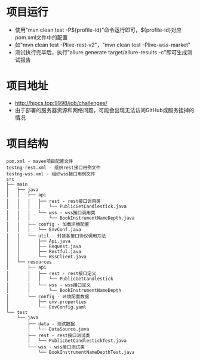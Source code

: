 # 项目运行
- 使用"mvn clean test -P${profile-id}"命令运行即可，${profile-id}对应pom.xml文件中的配置
- 如"mvn clean test -Plive-rest-v2"，"mvn clean test -Plive-wss-market"
- 测试执行完毕后，执行"allure generate target/allure-results -c"即可生成测试报告
# 项目地址
- http://hjpcs.top:9998/job/challenges/
- 由于部署的服务器资源和网络问题，可能会出现无法访问GitHub或服务挂掉的情况
# 项目结构
```
pom.xml - maven项目配置文件
testng-rest.xml - 组织rest接口用例文件
testng-wss.xml - 组织wss接口用例文件
src
├── main
│   ├── java
│   │   ├── api
│   │   │   ├── rest - rest接口调用类
│   │   │   │   └── PublicGetCandlestick.java
│   │   │   └── wss - wss接口调用类
│   │   │       └── BookInstrumentNameDepth.java
│   │   ├── config - 加载环境配置
│   │   │   └── EnvConf.java
│   │   └── util - 封装各接口协议调用方法
│   │       ├── Api.java
│   │       ├── Request.java
│   │       ├── Restful.java
│   │       └── WssClient.java
│   └── resources
│       ├── api
│       │   ├── rest - rest接口定义
│       │   │   └── PublicGetCandlestick
│       │   └── wss - wss接口定义
│       │       └── BookInstrumentNameDepth
│       └── config - 环境配置数据
│           ├── env.properties
│           └── EnvConfig.yaml
└── test
    └── java
        ├── data - 测试数据
        │   └── DataSource.java
        ├── rest - rest接口测试类
        │   └── PublicGetCandlestickTest.java
        └── wss - wss接口测试类
            └── BookInstrumentNameDepthTest.java
```